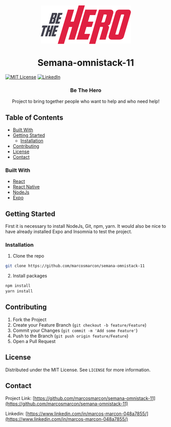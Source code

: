 
<!-- PROJECT LOGO -->
<br />
<p align="center">
  <a href="https://github.com/marcosmarcon/semana-omnistack-11">
    <img src="https://github.com/marcosmarcon/semana-omnistack-11/blob/master/mobile/assets/logo%403x.png" alt="Logo" >
  </a>

<h1 align="center">
Semana-omnistack-11 
</h1>

<!-- PROJECT SHIELDS -->
[![MIT License][license-shield]][license-url]
[![LinkedIn][linkedin-shield]][linkedin-url]


  <h3 align="center">Be The Hero</h3>

  <p align="center">
    Project to bring together people who want to help and who need help!
  </p>
</p>


<!-- TABLE OF CONTENTS -->
## Table of Contents

* [Built With](#built-with)
* [Getting Started](#getting-started)
  * [Installation](#installation)
* [Contributing](#contributing)
* [License](#license)
* [Contact](#contact)



<!-- ABOUT THE PROJECT -->

### Built With
* [React](https://reactjs.org/)
* [React Native](https://reactnative.dev/)
* [NodeJs](https://nodejs.org/en/)
* [Expo](https://expo.io/)



<!-- GETTING STARTED -->
## Getting Started

First it is necessary to install NodeJs, Git, npm, yarn.
It would also be nice to have already installed Expo and Insomnia to test the project.


### Installation

1. Clone the repo
```sh
git clone https://github.com/marcosmarcon/semana-omnistack-11
```
2. Install packages
```sh
npm install
yarn install
```



<!-- CONTRIBUTING -->
## Contributing

1. Fork the Project
2. Create your Feature Branch (`git checkout -b feature/Feature`)
3. Commit your Changes (`git commit -m 'Add some Feature'`)
4. Push to the Branch (`git push origin feature/Feature`)
5. Open a Pull Request


<!-- LICENSE -->
## License
Distributed under the MIT License. See `LICENSE` for more information.

<!-- CONTACT -->
## Contact
Project Link: [https://github.com/marcosmarcon/semana-omnistack-11](https://github.com/marcosmarcon/semana-omnistack-11)

Linkedin: [https://www.linkedin.com/in/marcos-marcon-048a7855/](https://www.linkedin.com/in/marcos-marcon-048a7855/)

<!-- MARKDOWN LINKS & IMAGES -->
<!-- https://www.markdownguide.org/basic-syntax/#reference-style-links -->
[license-shield]: https://img.shields.io/badge/License-MIT-blue.svg
[license-url]: https://opensource.org/licenses/MIT
[linkedin-shield]: https://img.shields.io/badge/-LinkedIn-black.svg?style=flat-square&logo=linkedin&colorB=555
[linkedin-url]: linkedin.com/in/marcos-marcon-048a7855

